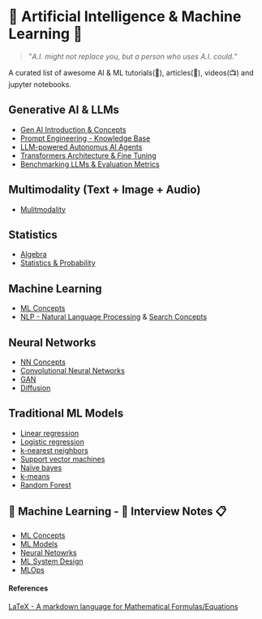 # 🤖 Artificial Intelligence & Machine Learning 🧠

> "_A.I. might not replace you, but a person who uses A.I. could._"

A curated list of awesome AI & ML tutorials(:orange_book:), articles(:page_with_curl:), videos(:tv:) and jupyter notebooks.

## Generative AI & LLMs
- [Gen AI Introduction & Concepts](docs/gen-ai/generative-ai.md)
- [Prompt Engineering - Knowledge Base](docs/gen-ai/prompt-engineering-resources.md)
- [LLM-powered Autonomus AI Agents](docs/gen-ai/llm-powered-autonomous-ai-agents.md)
- [Transformers Architecture & Fine Tuning](docs/gen-ai/finetune-llms.md)
- [Benchmarking LLMs & Evaluation Metrics](docs/gen-ai/evaluation-metrics.md)

## Multimodality (Text + Image + Audio)

- [Mulitmodality](docs/multimodality/multimodality.md)
 
## Statistics
- [Algebra](docs/stats/algebra.md)
- [Statistics & Probability](docs/stats/probability.md)

## Machine Learning
- [ML Concepts](docs/ml/ml-concepts.md)
- [NLP - Natural Language Processing](https://github.com/venkataravuri/awesome-tech-articles-blogs/blob/master/topics/architecture-design/search.md) & [Search Concepts](https://github.com/venkataravuri/awesome-tech-articles-blogs/blob/master/topics/architecture-design/search.md)
  
## Neural Networks
- [NN Concepts](docs/nn/nn-deeplearning.md)
- [Convolutional Neural Networks](docs/nn/)
- [GAN](docs/nn/)
- [Diffusion](docs/nn/)

## Traditional ML Models
- [Linear regression](docs/ml/ml-algorithms.md)
- [Logistic regression](docs/ml/ml-algorithms.md)
- [k-nearest neighbors](docs/ml/ml-algorithms.md)
- [Support vector machines](docs/ml/ml-algorithms.md)
- [Naïve bayes](docs/ml/ml-algorithms.md)
- [k-means](docs/ml/ml-algorithms.md)
- [Random Forest](docs/ml/ml-algorithms.md)
  
## :robot: Machine Learning - :briefcase: Interview Notes :clipboard:
- [ML Concepts](docs/interview-notes/interview-notes.md)
- [ML Models](docs/interview-notes/models.md)
- [Neural Netowrks](docs/interview-notes/nn-notes.md)
- [ML System Design](docs/interview-notes/system-design.md)
- [MLOps](docs/interview-notes/mlops.md)


#### References

[LaTeX - A markdown language for Mathematical Formulas/Equations](https://en.wikibooks.org/wiki/LaTeX/Mathematics)
